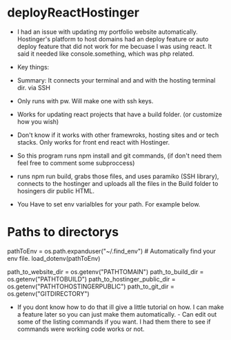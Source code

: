# deployReactHostinger
  - I had an issue with updating my portfolio website automatically. Hostinger's platform to host domains had an deploy feature or auto deploy feature that did not work 
    for me becuase I was using react. It said it needed like console.something, which was php related.
    
- Key things:
- Summary: It connects your terminal and and with the hosting terminal dir. via SSH
-  Only runs with pw. Will make one with ssh keys.
- Works for updating react projects that have a build folder. (or customize how you wish)
- Don't know if it works with other framewroks, hosting sites and or tech stacks. Only works for front end react with Hostinger.
- So this program runs npm install and git commands, (if don't need them feel free to comment some subproccess)
- runs npm run build, grabs those files, and uses paramiko (SSH library), connects to the hostinger and uploads all the files
  in the Build folder to hosingers dir public HTML.
  
- You Have to set env varialbles for your path. For example below.


# Paths to directorys
pathToEnv = os.path.expanduser("~/.find_env")  # Automatically find your env file.
load_dotenv(pathToEnv)

path_to_website_dir = os.getenv("PATHTOMAIN")
path_to_build_dir = os.getenv("PATHTOBUILD")
path_to_hostinger_public_dir = os.getenv("PATHTOHOSTINGERPUBLIC")
path_to_git_dir = os.getenv("GITDIRECTORY")

- If you dont know how to do that ill give a little tutorial on how. I can make a feature later so you can just make them automatically. - Can edit out some of the listing commands if you want. I had them there to see if commands were working code works or not. 
